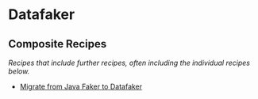# Datafaker

## Composite Recipes

_Recipes that include further recipes, often including the individual recipes below._

* [Migrate from Java Faker to Datafaker](./javafakertodatafaker.md)


